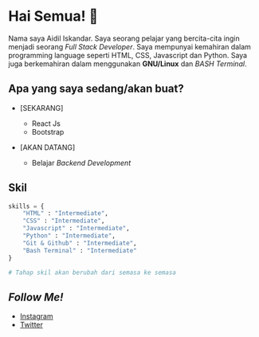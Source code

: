 # Hai Semua! 👋

Nama saya Aidil Iskandar. Saya seorang pelajar yang bercita-cita ingin menjadi seorang *Full Stack Developer*. Saya mempunyai kemahiran dalam programming language seperti HTML, CSS, Javascript dan Python. Saya juga berkemahiran dalam menggunakan **GNU/Linux** dan *BASH Terminal*.



## Apa yang saya sedang/akan buat?
* [SEKARANG]
  - React Js
  - Bootstrap

* [AKAN DATANG]
  - Belajar *Backend Development*

## Skil

```Python
skills = {
    "HTML" : "Intermediate",
    "CSS" : "Intermediate",
    "Javascript" : "Intermediate",
    "Python" : "Intermediate",
    "Git & Github" : "Intermediate",
    "Bash Terminal" : "Intermediate"
} 

# Tahap skil akan berubah dari semasa ke semasa
```

## *Follow Me!*
* [Instagram](https://instagram.com/aidil_sekandar/)
* [Twitter](https://twitter.com/4idil_sekandar/)
